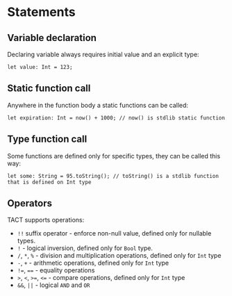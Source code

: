 # Statements

## Variable declaration

Declaring variable always requires initial value and an explicit type:

```
let value: Int = 123;
```

## Static function call

Anywhere in the function body a static functions can be called:

```
let expiration: Int = now() + 1000; // now() is stdlib static function
```

## Type function call

Some functions are defined only for specific types, they can be called this way:

```
let some: String = 95.toString(); // toString() is a stdlib function that is defined on Int type
```

## Operators

TACT supports operations:

* `!!` suffix operator - enforce non-null value, defined only for nullable types.
* `!` - logical inversion, defined only for `Bool` type.
* `/`, `*`, `%` - division and multiplication operations, defined only for `Int` type
* `-`, `+` - arithmetic operations, defined only for `Int` type
* `!=`, `==` - equality operations
* `>`, `<`, `>=`, `<=` - compare operations, defined only for `Int` type
* `&&`, `||` - logical `AND` and `OR`
